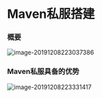 # Maven私服搭建



### 概要



![image-20191208223037386](https://tva1.sinaimg.cn/large/006tNbRwly1g9poqjvuhlj30j00avwew.jpg)



### Maven私服具备的优势

![image-20191208223331417](https://tva1.sinaimg.cn/large/006tNbRwly1g9potto9zjj30om08bt8x.jpg)





